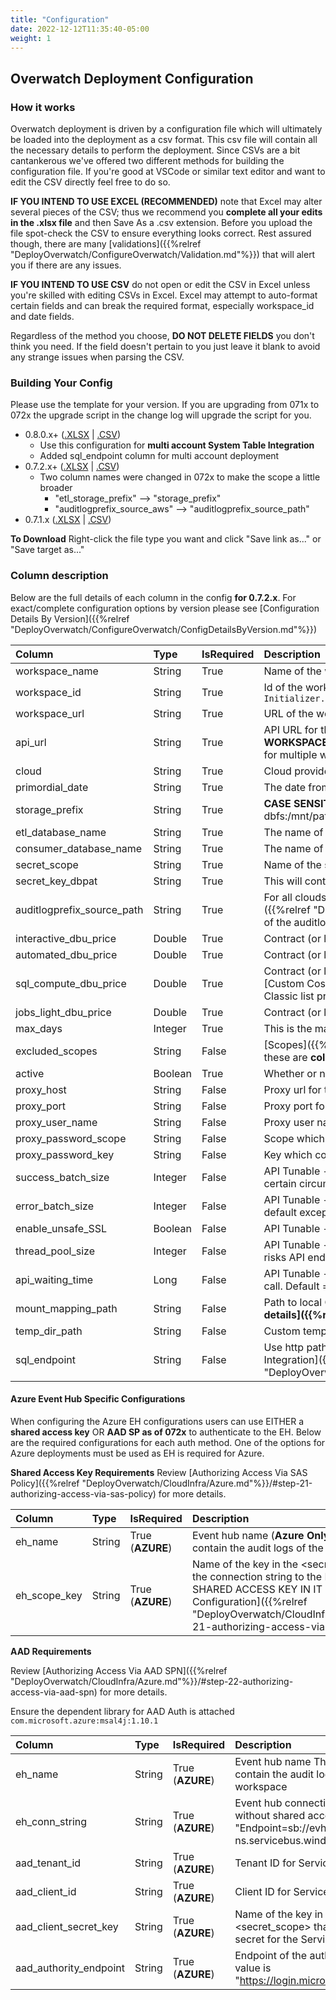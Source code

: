 ```yaml
---
title: "Configuration"
date: 2022-12-12T11:35:40-05:00
weight: 1
---
```

## Overwatch Deployment Configuration

### How it works
Overwatch deployment is driven by a configuration file which will ultimately be loaded into the deployment as 
a csv format. This csv file will contain all the necessary details to perform the deployment. Since CSVs are a bit 
cantankerous we've offered two different methods for building the configuration file. If you're good at VSCode or 
similar text editor and want to edit the CSV directly feel free to do so.

**IF YOU INTEND TO USE EXCEL (RECOMMENDED)** note that Excel may alter several pieces of the CSV; thus we recommend you **complete 
all your edits in the .xlsx file** and then Save As a .csv extension. Before you upload the file spot-check the CSV 
to ensure everything looks correct. Rest assured though, there are many 
[validations]({{%relref "DeployOverwatch/ConfigureOverwatch/Validation.md"%}}) that will alert you if there are 
any issues.

**IF YOU INTEND TO USE CSV** do not open or edit the CSV in Excel unless you're skilled with editing CSVs in Excel. 
Excel may attempt to auto-format certain fields and can break the required format, especially workspace_id and date 
fields.

Regardless of the method you choose, **DO NOT DELETE FIELDS** you don't think you need. If the field doesn't pertain 
to you just leave it blank to avoid any strange issues when parsing the CSV.

### Building Your Config

Please use the template for your version. If you are upgrading from 071x to 072x the upgrade script in the change log
will upgrade the script for you.
* 0.8.0.x+ ([.XLSX](/assets/DeployOverwatch/080x_overwatch_deployment_config_template.xlsx) |
  [.CSV](/assets/DeployOverwatch/080x_overwatch_deployment_config_template.csv))
  * Use this configuration for **multi account System Table Integration**
  * Added sql_endpoint column for multi account deployment
* 0.7.2.x+ ([.XLSX](/assets/DeployOverwatch/072x_overwatch_deployment_config_template.xlsx) |
  [.CSV](/assets/DeployOverwatch/072x_overwatch_deployment_config_template.csv))
  * Two column names were changed in 072x to make the scope a little broader
    * "etl_storage_prefix" --> "storage_prefix"
    * "auditlogprefix_source_aws" --> "auditlogprefix_source_path"
* 0.7.1.x ([.XLSX](/assets/DeployOverwatch/071x_overwatch_deployment_config_template.xlsx) |
  [.CSV](/assets/DeployOverwatch/071x_overwatch_deployment_config_template.csv))

**To Download** Right-click the file type you want and click "Save link as..." or "Save target as..."

### Column description
Below are the full details of each column in the config **for 0.7.2.x**. For exact/complete configuration options by 
version please see [Configuration Details By Version]({{%relref "DeployOverwatch/ConfigureOverwatch/ConfigDetailsByVersion.md"%}})

| Column                     | Type    | IsRequired | Description                                                                                                                                                                                                                                                                                                                                                                                                                                           |
|:---------------------------|:--------|:-----------|:------------------------------------------------------------------------------------------------------------------------------------------------------------------------------------------------------------------------------------------------------------------------------------------------------------------------------------------------------------------------------------------------------------------------------------------------------|
| workspace_name             | String  | True       | Name of the workspace.                                                                                                                                                                                                                                                                                                                                                                                                                                |
| workspace_id               | String  | True       | Id of the workspace. **MUST BE VALUE AFTER THE o=** in the URL bar. To ensure you get the right value, run the following on the target workspace. `Initializer.getOrgId`                                                                                                                                                                                                                                                                              |
| workspace_url              | String  | True       | URL of the workspace. Should be in format of *https://\*.com* or *https://\*.net*. Don't include anything after the .com or .net suffix                                                                                                                                                                                                                                                                                                               |
| api_url                    | String  | True       | API URL for the Workspace (execute in scala `dbutils.notebook.getContext().apiUrl.get` **ON THE TARGET WORKSPACE NOT DEPLOYMENT WORKSPACE** to get the API URL for the workspace. NOTE: Workspace_URL and API_URL can be different for a workspace but may be the same even for multiple workspaces).                                                                                                                                                 |
| cloud                      | String  | True       | Cloud provider (Azure or AWS).                                                                                                                                                                                                                                                                                                                                                                                                                        |
| primordial_date            | String  | True       | The date from which Overwatch will capture the details. The **format** should be **yyyy-MM-dd** ex: 2022-05-20 == May 20 2022                                                                                                                                                                                                                                                                                                                         |
| storage_prefix	            | String  | True       | **CASE SENSITIVE - Lower Case** The location on which Overwatch will store the data. You can think of this as the Overwatch working directory. dbfs:/mnt/path/... or abfss://container@myStorageAccount.dfs.core.windows.net/... or s3://myBucket/...   or gs://myBucket/...                                                                                                                                                                          |
| etl_database_name          | String  | True       | The name of the ETL data base for Overwatch (i.e. overwatch_etl or custom)                                                                                                                                                                                                                                                                                                                                                                            |
| consumer_database_name     | String  | True       | The name of the Consumer database for Overwatch. (i.e. overwatch or custom)                                                                                                                                                                                                                                                                                                                                                                           |
| secret_scope	              | String  | True       | Name of the secret scope. This must be created on the workspace which the Overwatch job will execute.                                                                                                                                                                                                                                                                                                                                                 |
| secret_key_dbpat	          | String  | True       | This will contain the PAT token of the workspace. The key should be present in the secret_scope and should start with dapi.                                                                                                                                                                                                                                                                                                                           |
| auditlogprefix_source_path | String  | True       | For all clouds(**AWS** and **Azure**) use keyword - **system** to fetch data from System Tables (system.access.audit) [System Table Configuration Details]({{%relref "DeployOverwatch/SystemTableIntegration/SystemTableConfiguration"%}}).If you are not using System Tables, you can enter the location of the auditlogs (**AWS/GCP** Only). The contents under this directory must have the folders with the date partitions like date=2022-12-0 . |
| interactive_dbu_price	     | Double  | True       | Contract (or list) Price for interactive DBUs. The provided template has the list prices by default.                                                                                                                                                                                                                                                                                                                                                  |
| automated_dbu_price	       | Double  | True       | Contract (or list) Price for automated DBUs. The provided template has the list prices by default.                                                                                                                                                                                                                                                                                                                                                    |
| sql_compute_dbu_price      | Double  | True       | Contract (or list) Price for DBSQL DBUs. This should be the closest average price across your DBSQL Skus (classic / Pro / Serverless) for now. See [Custom Costs]({{%relref "DeployOverwatch/ConfigureOverwatch/CustomCosts.md"%}}) for more details. The provided template has the DBSQL Classic list prices by default.                                                                                                                             |
| jobs_light_dbu_price	      | Double  | True       | Contract (or list) Price for interactive DBUs. The provided template has the list prices by default.                                                                                                                                                                                                                                                                                                                                                  |
| max_days                   | Integer | True       | This is the max incrementals days that will be loaded. Usually only relevant for historical loading and rebuilds. Recommendation == 30                                                                                                                                                                                                                                                                                                                |
| excluded_scopes	           | String  | False      | [Scopes]({{%relref "DataEngineer/Modules.md"%}}/#scopes) that should not be excluded from the pipelines. Since this is a CSV, it's critical that these are **colon delimited**. Leave blank if you'd like to load all overwatch scopes.                                                                                                                                                                                                               |
| active                     | Boolean | True       | Whether or not the workspace should be validated / deployed.                                                                                                                                                                                                                                                                                                                                                                                          |
| proxy_host	                | String  | False      | Proxy url for the workspace.                                                                                                                                                                                                                                                                                                                                                                                                                          |
| proxy_port	                | String  | False      | Proxy port for the workspace                                                                                                                                                                                                                                                                                                                                                                                                                          |
| proxy_user_name	           | String  | False      | Proxy user name for the workspace.                                                                                                                                                                                                                                                                                                                                                                                                                    |
| proxy_password_scope	      | String  | False      | Scope which contains the proxy password key.                                                                                                                                                                                                                                                                                                                                                                                                          |
| proxy_password_key         | String  | False      | Key which contains proxy password.                                                                                                                                                                                                                                                                                                                                                                                                                    |
| success_batch_size	        | Integer | False      | API Tunable - Indicates the size of the buffer on filling of which the result will be written to a temp location. This is used to tune performance in certain circumstances. Leave default except for special circumstances. Default == 200                                                                                                                                                                                                           |
| error_batch_size	          | Integer | False      | API Tunable - Indicates the size of the error writer buffer containing API call errors. This is used to tune performance in certain circumstances. Leave default except for special circumstances. Default == 500                                                                                                                                                                                                                                     |
| enable_unsafe_SSL	         | Boolean | False      | API Tunable - Enables unsafe SSL. Default == False                                                                                                                                                                                                                                                                                                                                                                                                    |
| thread_pool_size	          | Integer | False      | API Tunable - Max number of API calls Overwatch is allowed to make in parallel. Default == 4. Increase for faster bronze but if workspace is busy, risks API endpoint saturation. Overwatch will detect saturation and back-off when detected but for safety never go over 8 without testing.                                                                                                                                                         |
| api_waiting_time	          | Long    | False      | API Tunable - Overwatch makes async api calls in parallel, api_waiting_time signifies the max wait time in case of no response received from the api call. Default = 300000(5 minutes)                                                                                                                                                                                                                                                                |
| mount_mapping_path         | String  | False      | Path to local CSV holding details of all mounts on remote workspaces (only necessary for remote workspaces with >50 mounts) **[click here for more details]({{%relref "DataEngineer/AdvancedTopics"%}}/#exception---remote-workspaces-with-50-mounts)**                                                                                                                                                                                               |
| temp_dir_path              | String  | False      | Custom temporary working directory, directory gets cleaned up after each run.                                                                                                                                                                                                                                                                                                                                                                         |
| sql_endpoint               | String  | False      | Use http path from warehouse connection details. This column only needs to be added for multi account deployment [Multi Account System Table Integration]({{%relref "DeployOverwatch/SystemTableIntegration/SystemTableConfiguration"%}}/#ConfigurationChangesRequiredForMultiAccountSystemTableIntegration)                                                                                                                                          |

#### Azure Event Hub Specific Configurations
When configuring the Azure EH configurations users can use EITHER a **shared access key** OR **AAD SP as of 072x** 
to authenticate to the EH. Below are the required configurations for each auth method. One of the options for Azure 
deployments must be used as EH is required for Azure.

**Shared Access Key Requirements**
Review [Authorizing Access Via SAS Policy]({{%relref "DeployOverwatch/CloudInfra/Azure.md"%}}/#step-21-authorizing-access-via-sas-policy) 
for more details.

| Column        | Type   | IsRequired       | Description                                                                                                                                                                                                                                                   |
|:--------------|:-------|:-----------------|:--------------------------------------------------------------------------------------------------------------------------------------------------------------------------------------------------------------------------------------------------------------|
| eh_name       | String | True (**AZURE**) | Event hub name (**Azure Only**) The event hub will contain the audit logs of the workspace                                                                                                                                                                    |
| eh_scope_key	 | String | True (**AZURE**) | Name of the key in the <secret_scope> that holds the connection string to the Event Hub WITH THE SHARED ACCESS KEY IN IT -- See [EH Configuration]({{%relref "DeployOverwatch/CloudInfra/Azure.md"%}}/#step-21-authorizing-access-via-sas-policy) for details |

**AAD Requirements**

Review [Authorizing Access Via AAD SPN]({{%relref "DeployOverwatch/CloudInfra/Azure.md"%}}/#step-22-authorizing-access-via-aad-spn) 
for more details.

Ensure the dependent library for AAD Auth is attached `com.microsoft.azure:msal4j:1.10.1` 

| Column                 | Type   | IsRequired       | Description                                                                                                |
|:-----------------------|:-------|:-----------------|:-----------------------------------------------------------------------------------------------------------|
| eh_name                | String | True (**AZURE**) | Event hub name The event hub will contain the audit logs of the workspace                                  |
| eh_conn_string         | String | True (**AZURE**) | Event hub connection string without shared access key. ex: "Endpoint=sb://evhub-ns.servicebus.windows.net" |
| aad_tenant_id          | String | True (**AZURE**) | Tenant ID for Service principle.                                                                           |
| aad_client_id          | String | True (**AZURE**) | Client ID for Service principle.                                                                           |
| aad_client_secret_key  | String | True (**AZURE**) | Name of the key in the <secret_scope> that holds the SPN secret for the Service principle.                 |
| aad_authority_endpoint | String | True (**AZURE**) | Endpoint of the authority. Default value is "https://login.microsoftonline.com/"                           |

